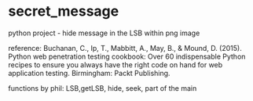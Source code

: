 # secret_message
python project - hide message in the LSB within png image

reference:
Buchanan, C., Ip, T., Mabbitt, A., May, B., & Mound, D. (2015). 
Python web penetration testing cookbook: Over 60 indispensable Python recipes 
to ensure you always have the right code on hand for web application testing. 
Birmingham: Packt Publishing.

functions by phil: LSB,getLSB, hide, seek, part of the main
